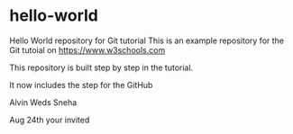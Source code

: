 # hello-world
Hello World repository for Git tutorial
This is an example repository for the Git tutoial on https://www.w3schools.com

This repository is built step by step in the tutorial.

It now includes the step for the GitHub

Alvin Weds Sneha

Aug 24th
your invited 
